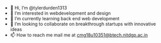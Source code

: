 - 👋 Hi, I’m @tylerdurden1313
- 👀 I’m interested in webdevelopment and design
- 🌱 I’m currently learning back end web development 
- 💞️ I’m looking to collaborate on breakthrough startups with innovative ideas 
- 📫 How to reach me mail me at cmg18u10351@btech.nitdgp.ac.in

<!---
tylerdurden1313/tylerdurden1313 is a ✨ special ✨ repository because its `README.md` (this file) appears on your GitHub profile.
You can click the Preview link to take a look at your changes.
--->
